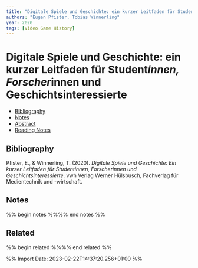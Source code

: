 ```yaml
---
title: "Digitale Spiele und Geschichte: ein kurzer Leitfaden für Student*innen, Forscher*innen und Geschichtsinteressierte"
authors: "Eugen Pfister, Tobias Winnerling"
year: 2020
tags: [Video Game History]
---
```

# Digitale Spiele und Geschichte: ein kurzer Leitfaden für Student*innen, Forscher*innen und Geschichtsinteressierte

- [Bibliography](#bibliography)
- [Notes](#notes)
- [Abstract](#abstract)
- [Reading Notes](#reading-notes)

## Bibliography
Pfister, E., & Winnerling, T. (2020). _Digitale Spiele und Geschichte: Ein kurzer Leitfaden für Student*innen, Forscher*innen und Geschichtsinteressierte_. vwh Verlag Werner Hülsbusch, Fachverlag für Medientechnik und -wirtschaft.



## Notes
%% begin notes %%%% end notes %%


## Related
%% begin related %%%% end related %%

%% Import Date: 2023-02-22T14:37:20.256+01:00 %%
